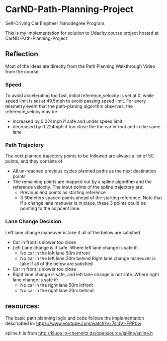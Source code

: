 # CarND-Path-Planning-Project
Self-Driving Car Engineer Nanodegree Program.

This is my implementation for solution to Udacity course project hosted at CarND-Path-Planning-Project

## Reflection
Most of the ideas are directly from the Path Planning Walkthrough Video from the course.

### Speed 
To avoid accelerating too fast, initial reference_velocity is set at 0, while speed limit is set at 49.5mph to avoid passing speed limit. For every telemetry event that the path-planing algorithm observes, the reference_velocy may be 
 * increased by 0.224mph if safe and under speed limit
 * decreased by 0.224mph if too close the the car infront and in the same lane
 
### Path Trajectory
The next planned trajectory points to be followed are always a list of 50 points, and they consists of
 * All un-reached previous cycles planned paths as the next destination points
 * The remaining points are mapped out by a spline algorithm and the reference velocity. The input points of the spline trajectory are:
   * Previous end points as starting reference
   * 3 30meters spaced points ahead of the starting reference. Note that if a change lane manuver is in place, these 3 points could be pointing to the adjacent lane. 

### Lane Change Decision
Left lane change maneuver is take if all of the below are satisfied
 * Car in front is slower too close
 * Left Lane change is if safe. Where left lane change is safe if:
   * No car in the left lane 50m infront
   * No car in the left lane 20m behind
Right lane change maneuver is take if all of the below are satisfied
 * Car in front is slower too close
 * Right lane change is safe, and left lane change is not safe. Where right lane change is safe if:
   * No car in the right lane 50m infront
   * No car in the right lane 20m behind


## resources:
The basic path planning logic and code follows the implementation descripbed in:
https://www.youtube.com/watch?v=7sI3VHFPP0w

spline.h is from 
http://kluge.in-chemnitz.de/opensource/spline/spline.h

